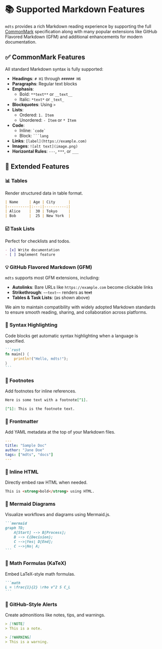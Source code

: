 # 📚 Supported Markdown Features

`mdts` provides a rich Markdown reading experience by supporting the full [CommonMark](https://commonmark.org/) specification along with many popular extensions like GitHub Flavored Markdown (GFM) and additional enhancements for modern documentation.

## ✅ CommonMark Features

All standard Markdown syntax is fully supported:

- **Headings**: `# H1` through `###### H6`
- **Paragraphs**: Regular text blocks
- **Emphasis**:  
  - Bold: `**text**` or `__text__`  
  - Italic: `*text*` or `_text_`
- **Blockquotes**: Using `> `
- **Lists**:  
  - Ordered: `1. Item`  
  - Unordered: `- Item` or `* Item`
- **Code**:  
  - Inline: `` `code` ``  
  - Block: <code>```lang</code>
- **Links**: `[label](https://example.com)`
- **Images**: `![alt text](image.png)`
- **Horizontal Rules**: `---`, `***`, or `___`

## 🚀 Extended Features

### 📊 Tables

Render structured data in table format.

```markdown
| Name     | Age | City      |
|----------|:---:|----------:|
| Alice    |  30 | Tokyo     |
| Bob      |  25 | New York  |
```

### ☑️ Task Lists

Perfect for checklists and todos.

```markdown
- [x] Write documentation
- [ ] Implement feature
```

### 💡 GitHub Flavored Markdown (GFM)

`mdts` supports most GFM extensions, including:

* **Autolinks**: Bare URLs like `https://example.com` become clickable links
* **Strikethrough**: `~~text~~` renders as ~~text~~
* **Tables & Task Lists**: (as shown above)

We aim to maintain compatibility with widely adopted Markdown standards to ensure smooth reading, sharing, and collaboration across platforms.

### 🎨 Syntax Highlighting
Code blocks get automatic syntax highlighting when a language is specified.

````markdown
```rust
fn main() {
    println!("Hello, mdts!");
}
```
````

### 🔗 Footnotes

Add footnotes for inline references.

```markdown
Here is some text with a footnote[^1].

[^1]: This is the footnote text.
```

### 📄 Frontmatter

Add YAML metadata at the top of your Markdown files.

```yaml
---
title: "Sample Doc"
author: "Jane Doe"
tags: ["mdts", "docs"]
---
```

### 🧱 Inline HTML

Directly embed raw HTML when needed.

```markdown
This is <strong>bold</strong> using HTML.
```

### 🧠 Mermaid Diagrams

Visualize workflows and diagrams using Mermaid.js.

````markdown
```mermaid
graph TD;
    A[Start] --> B[Process];
    B --> C{Decision};
    C -->|Yes| D[End];
    C -->|No| A;
```
````

### 🧮 Math Formulas (KaTeX)

Embed LaTeX-style math formulas.

````markdown
```math
L = \frac{1}{2} \rho v^2 S C_L
```
````

### 📢 GitHub-Style Alerts

Create admonitions like notes, tips, and warnings.

```markdown
> [!NOTE]
> This is a note.

> [!WARNING]
> This is a warning.
```

